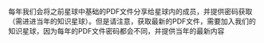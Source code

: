 

每年我们会将之前星球中基础的PDF文件分享给星球内的成员，并提供密码获取（需进进当年的知识星球）。但是请注意，获取最新的PDF文件，需要加入我们的知识星球，因为每年的PDF文件密码都会不同，并提供当年的最新内容
